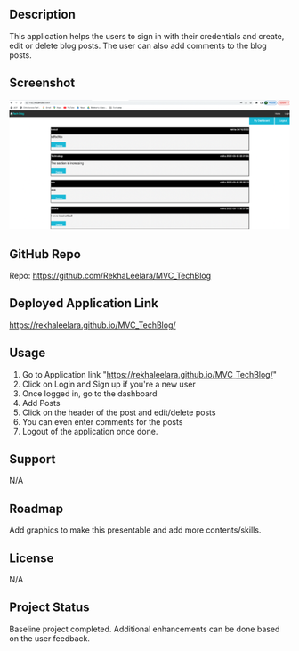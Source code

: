 
## Description

This application helps the users to sign in with their credentials and create, edit or delete blog posts. The user can also add comments to the blog posts.

## Screenshot
![testing](./public/assets/images/mvc.png)


## GitHub Repo

Repo: https://github.com/RekhaLeelara/MVC_TechBlog

## Deployed Application Link

https://rekhaleelara.github.io/MVC_TechBlog/


## Usage

1. Go to Application link "https://rekhaleelara.github.io/MVC_TechBlog/"
2. Click on Login and Sign up if you're a new user
3. Once logged in, go to the dashboard
4. Add Posts
5. Click on the header of the post and edit/delete posts
6. You can even enter comments for the posts
7. Logout of the application once done.

## Support

N/A

## Roadmap

Add graphics to make this presentable and add more contents/skills.

## License

N/A

## Project Status

Baseline project completed. Additional enhancements can be done based on the user feedback.
